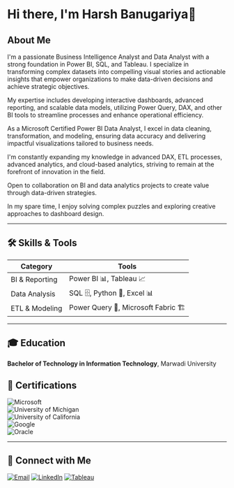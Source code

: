 # Hi there, I'm **Harsh Banugariya**👋 

## **About Me**  
I'm a passionate Business Intelligence Analyst and Data Analyst with a strong foundation in Power BI, SQL, and Tableau. I specialize in transforming complex datasets into compelling visual stories and actionable insights that empower organizations to make data-driven decisions and achieve strategic objectives.

My expertise includes developing interactive dashboards, advanced reporting, and scalable data models, utilizing Power Query, DAX, and other BI tools to streamline processes and enhance operational efficiency.

As a Microsoft Certified Power BI Data Analyst, I excel in data cleaning, transformation, and modeling, ensuring data accuracy and delivering impactful visualizations tailored to business needs.

I'm constantly expanding my knowledge in advanced DAX, ETL processes, advanced analytics, and cloud-based analytics, striving to remain at the forefront of innovation in the field.

Open to collaboration on BI and data analytics projects to create value through data-driven strategies.

In my spare time, I enjoy solving complex puzzles and exploring creative approaches to dashboard design.

---

## 🛠️ Skills & Tools
| **Category**     | **Tools**                        
|-------------------|----------------------------------|
| BI & Reporting    | Power BI 📊, Tableau 📈        
| Data Analysis     | SQL 🗄️, Python 🐍, Excel 📊    
| ETL & Modeling    | Power Query 🔄, Microsoft Fabric 🏗️ 

---

## 🎓 **Education**  
**Bachelor of Technology in Information Technology**, Marwadi University  

## 🏅 **Certifications**  
![Microsoft](https://img.shields.io/badge/Microsoft-Power_BI_Data_Analyst-blue?style=flat&logo=microsoft&logoColor=white)  
![University of Michigan](https://img.shields.io/badge/University_of_Michigan-SQL_for_Data_Science-blue?style=flat&logo=google-scholar&logoColor=white)  
![University of California](https://img.shields.io/badge/University_of_California-Data_Visualization_with_Tableau-orange?style=flat&logo=tableau&logoColor=white)  
![Google](https://img.shields.io/badge/Google-Data_Analytics_Certificate-yellow?style=flat&logo=google&logoColor=white)  
![Oracle](https://img.shields.io/badge/Oracle-Database_Design_and_SQL_Programming_(2018)-orange?style=flat&logo=oracle&logoColor=white)  

---

## 🔗 **Connect with Me**
[![Email](https://img.shields.io/badge/Email-hbanugariya@gmail.com-D14836?style=flat&logo=gmail&logoColor=white)](mailto:hbanugariya@gmail.com)  [![LinkedIn](https://img.shields.io/badge/LinkedIn-Harsh_Banugariya-blue?style=flat&logo=linkedin&logoColor=white)](https://www.linkedin.com/in/harshbanugariya/)  [![Tableau](https://img.shields.io/badge/Tableau-Profile-orange?style=flat&logo=tableau&logoColor=white)](https://public.tableau.com/app/profile/harsh.banugariya/vizzes)  
